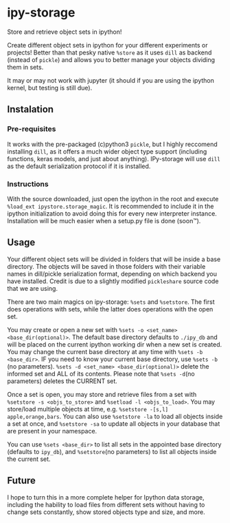# ipy-storage
Store and retrieve object sets in ipython! 


Create different object sets in ipython for your different experiments or projects! Better than that pesky native ```%store``` as it uses ```dill``` as backend (instead of ```pickle```) and allows you to better manage your objects dividing them in sets.

It may or may not work with jupyter (it should if you are using the ipython kernel, but testing is still due).

## Instalation

### Pre-requisites
It works with the pre-packaged (c)python3 ```pickle```, but I highly reccomend installing ```dill```, as it offers a much wider object type support (including functions, keras models, and just about anything). IPy-storage will use ```dill``` as the default serialization protocol if it is installed.

### Instructions
With the source downloaded, just open the ipython in the root and execute ```%load_ext ipystore.storage_magic```. It is recommended to include it in the ipython initialization to avoid doing this for every new interpreter instance. Installation will be much easier when a setup.py file is done (soon™).


## Usage

Your different object sets will be divided in folders that will be inside a base directory. The objects will be saved in those folders with their variable names in dill/pickle serialization format, depending on which backend you have installed. Credit is due to a slightly modified ```pickleshare``` source code that we are using.

There are two main magics on ipy-storage: ```%sets``` and  ```%setstore```. The first does operations with sets, while the latter does operations with the open set. 

You may create or open a new set with ```%sets -o <set_name> <base_dir(optional)>```. The default base directory defaults to ```./ipy_db``` and will be placed on the current ipython working dir when a new set is created. You may change the current base directory at any time with ```%sets -b <base_dir>```. IF you need to know your current base directory, use ```%sets -b``` (no parameters). ```%sets -d <set_name> <base_dir(optional)>``` delete the informed set and ALL of its contents. Please note that ```%sets -d```(no parameters) deletes the CURRENT set.

Once a set is open, you may store and retrieve files from a set with ```%setstore -s <objs_to_store>``` and ```%setload -l <objs_to_load>```. You may store/load multiple objects at time, e.g. ```%setstore -[s,l] apple,orange,bars```. You can also use ```%setstore -la``` to load all objects inside a set at once, and ```%setstore -sa``` to update all objects in your database that are present in your namespace.

You can use ```%sets <base_dir>``` to list all sets in the appointed base directory (defaults to ```ipy_db```), and ```%setstore```(no parameters) to list all objects inside the current set.


## Future

I hope to turn this in a more complete helper for Ipython data storage, including the hability to load files from different sets without having to change sets constantly, show stored objects type and size, and more. 
